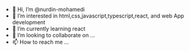 - 👋 Hi, I’m @nurdin-mohamedi
- 👀 I’m interested in html,css,javascript,typescript,react, and web App development
- 🌱 I’m currently learning react
- 💞️ I’m looking to collaborate on ...
- 📫 How to reach me ...

<!---
nurdin-mohamedi/nurdin-mohamedi is a ✨ special ✨ repository because its `README.md` (this file) appears on your GitHub profile.
You can click the Preview link to take a look at your changes.
--->
